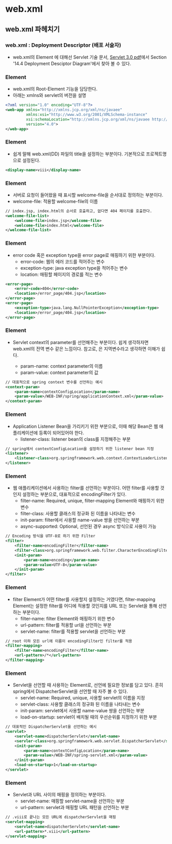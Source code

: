 # web.xml

## web.xml 파헤치기

### web.xml : Deployment Descriptor (배포 서술자)

- web.xml의 Element 에 대해선 Servlet 기술 문서, [Servlet 3.0 pdf](https://download.oracle.com/otn-pub/jcp/servlet-3.0-fr-oth-JSpec/servlet-3_0-final-spec.pdf?AuthParam=1615731368_4a1b47cfffc14a777eaf558973b1112d)에서 Section '14.4 Deployment Desciptor Diagram'에서 찾아 볼 수 있다.

### <web-app> Element

- web.xml의 Root-Element 기능을 담당한다.
- 아래는 xmlns와 servlet의 버전을 설명

```xml
<?xml version="1.0" encoding="UTF-8"?>
<web-app xmlns="http://xmlns.jcp.org/xml/ns/javaee"
         xmlns:xsi="http://www.w3.org/2001/XMLSchema-instance"
         xsi:schemaLocation="http://xmlns.jcp.org/xml/ns/javaee http://xmlns.jcp.org/xml/ns/javaee/web-app_4_0.xsd"
         version="4.0">
</web-app>
```

### <dispaly-name> Element 

- 쉽게 말해 web.xml(DD) 파일의 title을 설정하는 부분이다.
  기본적으로 프로젝트명으로 설정된다.

```xml
<display-name>viii</display-name>
```

### <welcome-file-list> Element

- 서버로 요청이 들어왔을 때 표시할 welcome-file을 순서대로 정의하는 부분이다.
- welcome-file: 적용할 welcome-file의 이름

```xml
// index.jsp, index.html의 순서로 호출하고, 없다면 404 페이지를 호출한다.
<welcome-file-list>
    <welcome-file>index.jsp</welcome-file>
    <welcome-file>index.html</welcome-file>
</welcome-file-list>

```

### <error-page> Element

- error code 혹은 exception type을 error page로 매핑하기 위한 부분이다.
  - error-code: 웹의 에러 코드를 적어주는 변수
  - exception-type: java exception type을 적어주는 변수
  - location: 매핑할 페이지의 경로를 적는 변수

``` xml
<error-page>
    <error-code>404</error-code>
    <location>/error_page/404.jsp</location>
</error-page>
<error-page>
    <exception-type>java.lang.NullPointerException</exception-type>
    <location>/error_page/404.jsp</location>
</error-page>
```

### <context-param> Element

- Servlet context의 parameter를 선언해주는 부분이다.
  쉽게 생각하자면 web.xml의 전역 변수 같은 느낌이다.
  참고로, <init-param>은 지역변수라고 생각하면 이해가 쉽다.
  - param-name: context parameter의 이름
  - param-value: context parameter의 값

``` xml
// 대표적으로 spring context 변수를 선언하는 예시
<context-param>
	<param-name>contextConfigLocation</param-name>
	<param-value>/WEB-INF/spring/applicationContext.xml</param-value>
</context-param>
```

### <listener> Element

- Application Listener Bean을 가리키기 위한 부분으로,
  이때 해당 Bean은 웹 애플리케이션에 등록이 되어있어야 한다.
  - listener-class: listener bean의 class를 지정해주는 부분

``` xml
// spring에서 contextConfigLocation을 설정하기 위한 listener bean 지정
<listener>
    <listener-class>org.springframework.web.context.ContextLoaderListener</listener-class>
</listener>

```

### <filter> Element

- 웹 애플리케이션에서 사용하는 filter를 선언하는 부분이다.
  어떤 filter를 사용할 것인지 설정하는 부분으로, 대표적으로 encodingFilter가 있다.
  - filter-name: Required, unique, filter-mapping Element와 매핑하기 위한 변수
  - filter-class: 사용할 클래스의 정규화 된 이름을 나타내는 변수
  - init-param: filter에서 사용할 name-value 쌍을 선언하는 부분
  - async-supported: Optional, 선언된 경우 async 방식으로 사용이 가능

``` xml
// Encoding 방식을 UTF-8로 하기 위한 Filter
<filter>
    <filter-name>encodingFilter</filter-name>
    <filter-class>org.springframework.web.filter.CharacterEncodingFilter</filter-class>
    <init-param>
        <param-name>encoding</param-name>
        <param-value>UTF-8</param-value>
    </init-param>
</filter>
```

### <filter-mapping> Element

- filter Element가 어떤 filter를 사용할지 설정하는 거였다면,
  filter-mapping Element는 설정한 filter를 어디에 적용할 것인지를
  URL 또는 Servlet을 통해 선언하는 부분이다.
  - filter-name: filter Element와 매핑하기 위한 변수
  - url-pattern: filter를 적용할 url을 선언하는 부분
  - servlet-name: filter를 적용할 servlet을 선언하는 부분

``` xml
// root 이하 모든 url에 이름이 encodingFilter인 filter를 적용
<filter-mapping>
    <filter-name>encodingFilter</filter-name>
    <url-pattern>/*</url-pattern>
</filter-mapping>
```

### <servlet> Element

- Servlet을 선언할 때 사용하는 Element로, 선언에 필요한 정보를 담고 있다.
  흔히 spring에서 DispatcherServlet을 선언할 때 자주 볼 수 있다.
  - servlet-name: Required, unique, 사용할 servlet의 이름을 지정
  - servlet-class: 사용할 클래스의 정규화 된 이름을 나타내는 변수
  - init-param: servlet에서 사용할 name-value 쌍을 선언하는 부분
  - load-on-startup: servlet이 배치될 때의 우선순위를 지정하기 위한 부분

``` xml
// 대표적인 DispatcherServlet을 선언하는 예시
<servlet>
    <servlet-name>dispatcherServlet</servlet-name>
    <servler-class>org.springframework.web.servlet.DispatcherServlet</servlet-class>
    <init-param>
        <param-name>contextConfigLocation</param-name>
        <param-value>/WEB-INF/spring-servlet.xml</param-value>
    </init-param>
    <load-on-startup>1</load-on-startup>
</servlet>
```

### <servlet-mapping> Element

- Servlet과 URL 사이의 매핑을 정의하는 부분이다.
  - servlet-name: 매핑할 servlet-name을 선언하는 부분
  - url-pattern: servlet과 매핑할 URL 패턴을 선언하는 부분

``` xml
// .viii로 끝나는 모든 URL에 dispatcherServlet을 매핑
<servlet-mapping>
    <servlet-name>dispatcherServlet</servlet-name>
    <url-pattern>*.viii</url-pattern>
</servlet-mapping>

```

